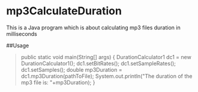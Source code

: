 # mp3CalculateDuration

This is a Java program  which is about calculating mp3 files duration in milliseconds

##Usage

>public static void main(String[] args) {
>	DurationCalculator1 dc1 = new DurationCalculator1();
>	dc1.setBitRates();
>	dc1.setSampleRates();
>	dc1.setSamples();
>	double mp3Duration = dc1.mp3Duration(pathToFile);
>	System.out.println("The duration of the mp3 file is: "+mp3Duration);
>}
